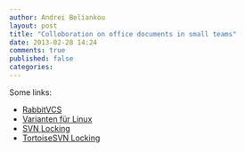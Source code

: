```yaml
---
author: Andrei Beliankou
layout: post
title: "Colloboration on office documents in small teams"
date: 2013-02-28 14:24
comments: true
published: false
categories: 
---
```


Some links:

- [RabbitVCS](http://rabbitvcs.org/)
- [Varianten für Linux](http://blog.nicolargo.com/2010/04/rabbitvcs-le-tortoisesvn-pour-linux.html)
- [SVN Locking](http://svnbook.red-bean.com/nightly/en/svn.advanced.locking.html)
- [TortoiseSVN Locking](http://svnbook.red-bean.com/nightly/en/svn.advanced.locking.html)